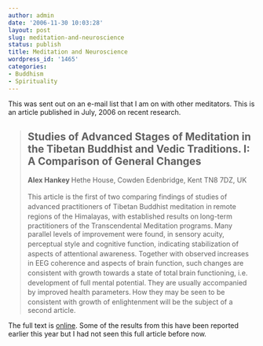 ```yaml
---
author: admin
date: '2006-11-30 10:03:28'
layout: post
slug: meditation-and-neuroscience
status: publish
title: Meditation and Neuroscience
wordpress_id: '1465'
categories:
- Buddhism
- Spirituality
---
```

This was sent out on an e-mail list that I am on with other meditators. This is an article published in July, 2006 on recent research.
<blockquote>
<h2>Studies of Advanced Stages of Meditation in the Tibetan Buddhist and Vedic Traditions.
I: A Comparison of General Changes</h2>
<strong> Alex Hankey </strong>Hethe House, Cowden  Edenbridge, Kent TN8 7DZ, UK

This article is the first of two comparing findings of studies<sup> </sup>of advanced practitioners of Tibetan Buddhist meditation in<sup> </sup>remote regions of the Himalayas, with established results on<sup> </sup>long-term practitioners of the Transcendental Meditation programs.<sup> </sup>Many parallel levels of improvement were found, in sensory acuity,<sup> </sup>perceptual style and cognitive function, indicating stabilization<sup> </sup>of aspects of attentional awareness. Together with observed<sup> </sup>increases in EEG coherence and aspects of brain function, such<sup> </sup>changes are consistent with growth towards a state of total<sup> </sup>brain functioning, i.e. development of full mental potential.<sup> </sup>They are usually accompanied by improved health parameters.<sup> </sup>How they may be seen to be consistent with growth of enlightenment<sup> </sup>will be the subject of a second article.</blockquote>
The full text is <a href="http://ecam.oxfordjournals.org/cgi/content/abstract/3/4/513?etoc">online</a>. Some of the results from this have been reported earlier this year but I had not seen this full article before now.
